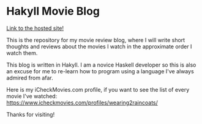# Hakyll Movie Blog

[Link to the hosted site!](https://johnpaulwelsh.github.io/hakyll-movie-blog/)

This is the repository for my movie review blog, where I will write short thoughts and reviews about the movies I watch in the approximate order I watch them.

This blog is written in Hakyll. I am a novice Haskell developer so this is also an excuse for me to re-learn how to program using a language I've always admired from afar.

Here is my iCheckMovies.com profile, if you want to see the list of every movie I've watched: <https://www.icheckmovies.com/profiles/wearing2raincoats/>

Thanks for visiting!
